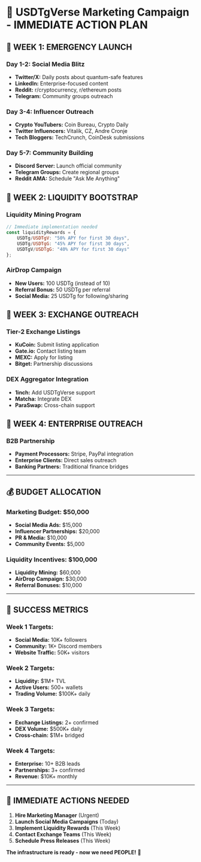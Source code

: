 # 🚀 USDTgVerse Marketing Campaign - IMMEDIATE ACTION PLAN

## 📅 **WEEK 1: EMERGENCY LAUNCH**

### **Day 1-2: Social Media Blitz**
- **Twitter/X:** Daily posts about quantum-safe features
- **LinkedIn:** Enterprise-focused content
- **Reddit:** r/cryptocurrency, r/ethereum posts
- **Telegram:** Community groups outreach

### **Day 3-4: Influencer Outreach**
- **Crypto YouTubers:** Coin Bureau, Crypto Daily
- **Twitter Influencers:** Vitalik, CZ, Andre Cronje
- **Tech Bloggers:** TechCrunch, CoinDesk submissions

### **Day 5-7: Community Building**
- **Discord Server:** Launch official community
- **Telegram Groups:** Create regional groups
- **Reddit AMA:** Schedule "Ask Me Anything"

## 📅 **WEEK 2: LIQUIDITY BOOTSTRAP**

### **Liquidity Mining Program**
```javascript
// Immediate implementation needed
const liquidityRewards = {
    USDTg/USDTgV: "50% APY for first 30 days",
    USDTg/USDTgG: "45% APY for first 30 days", 
    USDTgV/USDTgG: "40% APY for first 30 days"
};
```

### **AirDrop Campaign**
- **New Users:** 100 USDTg (instead of 10)
- **Referral Bonus:** 50 USDTg per referral
- **Social Media:** 25 USDTg for following/sharing

## 📅 **WEEK 3: EXCHANGE OUTREACH**

### **Tier-2 Exchange Listings**
- **KuCoin:** Submit listing application
- **Gate.io:** Contact listing team
- **MEXC:** Apply for listing
- **Bitget:** Partnership discussions

### **DEX Aggregator Integration**
- **1inch:** Add USDTgVerse support
- **Matcha:** Integrate DEX
- **ParaSwap:** Cross-chain support

## 📅 **WEEK 4: ENTERPRISE OUTREACH**

### **B2B Partnership**
- **Payment Processors:** Stripe, PayPal integration
- **Enterprise Clients:** Direct sales outreach
- **Banking Partners:** Traditional finance bridges

---

## 💰 **BUDGET ALLOCATION**

### **Marketing Budget: $50,000**
- **Social Media Ads:** $15,000
- **Influencer Partnerships:** $20,000
- **PR & Media:** $10,000
- **Community Events:** $5,000

### **Liquidity Incentives: $100,000**
- **Liquidity Mining:** $60,000
- **AirDrop Campaign:** $30,000
- **Referral Bonuses:** $10,000

---

## 🎯 **SUCCESS METRICS**

### **Week 1 Targets:**
- **Social Media:** 10K+ followers
- **Community:** 1K+ Discord members
- **Website Traffic:** 50K+ visitors

### **Week 2 Targets:**
- **Liquidity:** $1M+ TVL
- **Active Users:** 500+ wallets
- **Trading Volume:** $100K+ daily

### **Week 3 Targets:**
- **Exchange Listings:** 2+ confirmed
- **DEX Volume:** $500K+ daily
- **Cross-chain:** $1M+ bridged

### **Week 4 Targets:**
- **Enterprise:** 10+ B2B leads
- **Partnerships:** 3+ confirmed
- **Revenue:** $10K+ monthly

---

## 🚨 **IMMEDIATE ACTIONS NEEDED**

1. **Hire Marketing Manager** (Urgent)
2. **Launch Social Media Campaigns** (Today)
3. **Implement Liquidity Rewards** (This Week)
4. **Contact Exchange Teams** (This Week)
5. **Schedule Press Releases** (This Week)

**The infrastructure is ready - now we need PEOPLE!** 🚀
